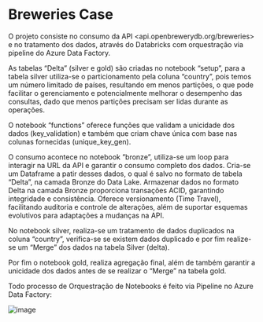 #  Breweries Case

O projeto consiste no consumo da API <api.openbrewerydb.org/breweries> e no tratamento dos dados, através do Databricks com orquestração via pipeline do Azure Data Factory.

As tabelas “Delta” (silver e gold) são criadas no notebook “setup”, para a tabela silver utiliza-se o particionamento pela coluna “country”, pois temos um número limitado de países, resultando em menos partições, o que pode facilitar o gerenciamento e potencialmente melhorar o desempenho das consultas, dado que menos partições precisam ser lidas durante as operações.

O notebook “functions” oferece funções que validam a unicidade dos dados (key_validation) e também que criam chave única com base nas colunas fornecidas (unique_key_gen).

O consumo acontece no notebook ”bronze”, utiliza-se um loop para interagir na URL da API e garantir  o consumo completo dos  dados. Cria-se um Dataframe a patir desses dados, o qual é salvo no formato de tabela “Delta”, na camada Bronze do Data Lake. Armazenar dados no formato Delta na camada Bronze proporciona transações ACID, garantindo integridade e consistência. Oferece versionamento (Time Travel), facilitando auditoria e controle de alterações, além de suportar esquemas evolutivos para adaptações a mudanças na API.

No notebook silver, realiza-se um tratamento de dados duplicados na coluna “country”, verifica-se se existem dados duplicado e por fim realize-se um “Merge” dos dados  na tabela Silver (delta).

Por fim  o notebook gold, realiza agregação final, além de também garantir a unicidade dos dados antes de se realizar o “Merge” na tabela gold.

Todo processo de Orquestração de Notebooks é feito via Pipeline no Azure Data Factory:

![image](https://github.com/user-attachments/assets/a747a86c-2798-40c0-afbd-f185336c6494)


